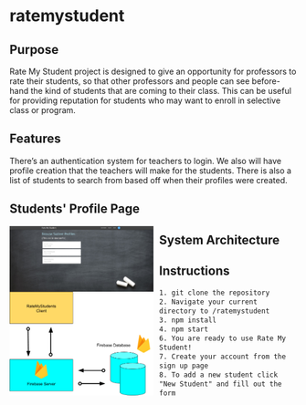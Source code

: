 # ratemystudent
## Purpose
Rate My Student project is designed to give an opportunity for professors to rate their students, so that other professors and people can see before-hand the kind of students that are coming to their class. This can be useful for providing reputation for students who may want to enroll in selective class or program.
## Features
There’s an authentication system for teachers to login. We also will have profile creation that the teachers will make for the students. 
There is also a list of students to search from based off when their profiles were created.
## Students' Profile Page
<img src="RMSprofiles.jpg"
    align="middle"
     alt="Rate My Students Profile Page"
     style="float: left; margin-right: 10px; width: 50%; height: 50%" />
## System Architecture
<img src="RMSarchitecture.png"
    align="middle"
     alt="Rate My Students"
     style="float: left; margin-right: 10px; width: 50%; height: 50%" />

## Instructions
``` 
1. git clone the repository
2. Navigate your current directory to /ratemystudent
3. npm install
4. npm start
6. You are ready to use Rate My Student!
7. Create your account from the sign up page
8. To add a new student click "New Student" and fill out the form
```
